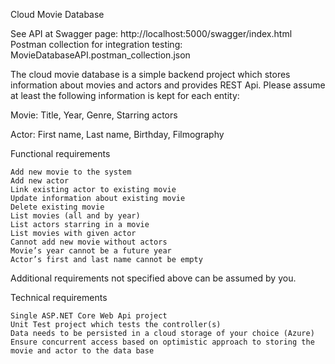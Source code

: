 Cloud Movie Database

See API at Swagger page: http://localhost:5000/swagger/index.html 
Postman collection for integration testing: MovieDatabaseAPI.postman_collection.json

The cloud movie database is a simple backend project which stores information about movies and actors and provides REST Api. Please assume at least the following information is kept for each entity:

 

Movie: Title, Year, Genre, Starring actors

Actor: First name, Last name, Birthday, Filmography

 Functional requirements

    Add new movie to the system
    Add new actor
    Link existing actor to existing movie
    Update information about existing movie
    Delete existing movie
    List movies (all and by year)
    List actors starring in a movie
    List movies with given actor
    Cannot add new movie without actors
    Movie’s year cannot be a future year
    Actor’s first and last name cannot be empty

Additional requirements not specified above can be assumed by you.

Technical requirements

    Single ASP.NET Core Web Api project
    Unit Test project which tests the controller(s)
    Data needs to be persisted in a cloud storage of your choice (Azure)
    Ensure concurrent access based on optimistic approach to storing the movie and actor to the data base